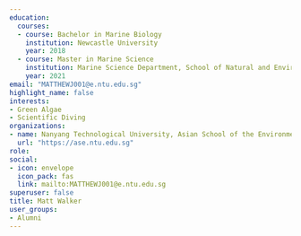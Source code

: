 ```yaml
---
education:
  courses:
  - course: Bachelor in Marine Biology
    institution: Newcastle University
    year: 2018
  - course: Master in Marine Science
    institution: Marine Science Department, School of Natural and Environmental Science, Newcastle University
    year: 2021
email: "MATTHEWJ001@e.ntu.edu.sg"
highlight_name: false
interests:
- Green Algae
- Scientific Diving
organizations:
- name: Nanyang Technological University, Asian School of the Environment
  url: "https://ase.ntu.edu.sg"
role: 
social:
- icon: envelope
  icon_pack: fas
  link: mailto:MATTHEWJ001@e.ntu.edu.sg
superuser: false
title: Matt Walker
user_groups:
- Alumni
---
```

